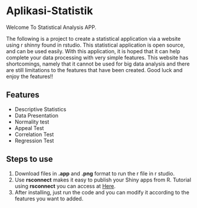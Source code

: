 # Aplikasi-Statistik

Welcome To Statistical Analysis APP.

The following is a project to create a statistical application via a website using r shinny found in rstudio.
This statistical application is open source, and can be used easily. 
With this application, it is hoped that it can help complete your data processing with very simple features. This website has shortcomings, namely that it cannot be used for big data analysis and there are still limitations to the features that have been created. 
Good luck and enjoy the features!!

## Features
- Descriptive Statistics
- Data Presentation 
- Normality test
- Appeal Test
- Correlation Test
- Regression Test

## Steps to use
1. Download files in **.app** and **.png** format to run the r file in r studio.
2. Use **rsconnect** makes it easy to publish your Shiny apps from R. Tutorial using **rsconnect** you can access at [Here](https://github.com/rstudio/rsconnect).
3. After installing, just run the code and you can modify it according to the features you want to added.

